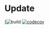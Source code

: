 # Update
[![build](https://travis-ci.org/teamskittles/Update.svg?branch=master)
[![codecov](https://codecov.io/gh/teamskittles/Update/branch/master/graph/badge.svg)](https://codecov.io/gh/teamskittles/Update)
